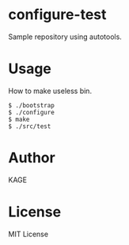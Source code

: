 # configure-test
Sample repository using autotools.

# Usage
How to make useless bin.

```
$ ./bootstrap
$ ./configure
$ make
$ ./src/test
```

# Author
KAGE

# License
MIT License
